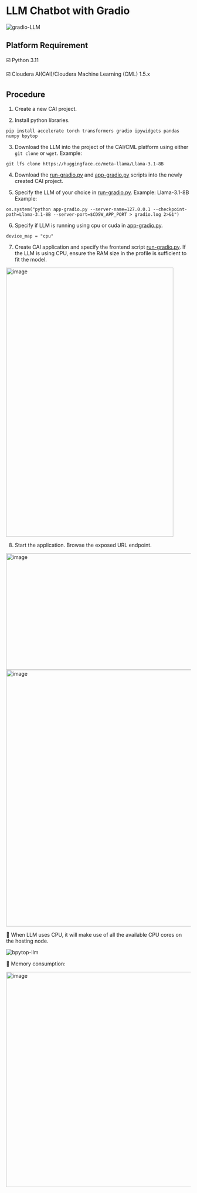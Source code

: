 # LLM Chatbot with Gradio

![gradio-LLM](https://github.com/user-attachments/assets/8b309f74-4781-4ea4-85e0-92a0898fbbfc)


## Platform Requirement
☑️ Python 3.11

☑️ Cloudera AI(CAI)/Cloudera Machine Learning (CML) 1.5.x

## Procedure

1. Create a new CAI project.
   
2. Install python libraries.
  ```
  pip install accelerate torch transformers gradio ipywidgets pandas numpy bpytop
  ```

3. Download the LLM into the project of the CAI/CML platform using either `git clone` or `wget`.
Example:
  ```
  git lfs clone https://huggingface.co/meta-llama/Llama-3.1-8B
  ```

4. Download the [run-gradio.py](run-gradio.py) and [app-gradio.py](app-gradio.py) scripts into the newly created CAI project.

5. Specify the LLM of your choice in [run-gradio.py](run-gradio.py). Example: Llama-3.1-8B
Example:
  ```
  os.system("python app-gradio.py --server-name=127.0.0.1 --checkpoint-path=Llama-3.1-8B --server-port=$CDSW_APP_PORT > gradio.log 2>&1")
  ```

6. Specify if LLM is running using cpu or cuda in [app-gradio.py](app-gradio.py).
  ```
  device_map = "cpu"
  ```
 
7. Create CAI application and specify the frontend script [run-gradio.py](run-gradio.py). If the LLM is using CPU, ensure the RAM size in the profile is sufficient to fit the model.
<img width="456" height="734" alt="image" src="https://github.com/user-attachments/assets/69ba8fb5-3b7e-4953-91f7-728f561332f3" />

8. Start the application. Browse the exposed URL endpoint.
<img width="669" height="318" alt="image" src="https://github.com/user-attachments/assets/82646a28-c8d6-4f10-95a4-9bb84389289a" />

<img width="669" height="700" alt="image" src="https://github.com/user-attachments/assets/e5ef889a-f491-45fe-878a-fa299b566aef" />

🔺 When LLM uses CPU, it will make use of all the available CPU cores on the hosting node.

![bpytop-llm](https://github.com/user-attachments/assets/74778045-b1a4-4ea3-a602-e7e86cc10d07)

🔺 Memory consumption:

<img width="700" height="587" alt="image" src="https://github.com/user-attachments/assets/e8fdf550-e413-4396-ba0a-63cc10e1a9fb" />



